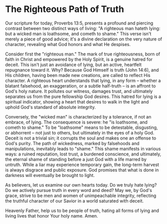 # The Righteous Path of Truth

Our scripture for today, Proverbs 13:5, presents a profound and piercing contrast between two distinct ways of living: "A righteous man hateth lying: but a wicked man is loathsome, and cometh to shame." This verse isn't merely a piece of good advice; it's a divine declaration on the very nature of character, revealing what God honors and what He despises.

Consider first the "righteous man." The mark of true righteousness, born of faith in Christ and empowered by the Holy Spirit, is a genuine hatred for deceit. This isn't just an avoidance of lying, but an active, heartfelt repugnance toward it. Why? Because God Himself is truth (John 14:6), and His children, having been made new creations, are called to reflect His character. A righteous heart understands that lying, in any form – whether a blatant falsehood, an exaggeration, or a subtle half-truth – is an affront to God's holy nature. It pollutes our witness, damages trust, and ultimately separates us from the pure fellowship God desires. This hatred for lying is a spiritual indicator, showing a heart that desires to walk in the light and uphold God's standard of absolute integrity.

Conversely, the "wicked man" is characterized by a tolerance, if not an embrace, of lying. The consequence is severe: he "is loathsome, and cometh to shame." To be "loathsome" means to be detestable, disgusting, or abhorrent – not just to others, but ultimately in the eyes of a holy God. Deceit is not a trivial sin; it corrupts the soul and makes one an offense to God's purity. The path of wickedness, marked by falsehoods and manipulations, inevitably leads to "shame." This shame manifests in various ways: a ruined reputation, lost trust, a burdened conscience, and ultimately, the eternal shame of standing before a just God with a life marred by untruth. While a liar may experience temporary gain, the long-term harvest is always disgrace and public exposure. God promises that what is done in darkness will eventually be brought to light.

As believers, let us examine our own hearts today. Do we truly hate lying? Do we actively pursue truth in every word and deed? May we, by God's grace, strive to be men and women of unimpeachable integrity, reflecting the truthful character of our Savior in a world saturated with deceit.

Heavenly Father, help us to be people of truth, hating all forms of lying and living lives that honor Your holy name. Amen.